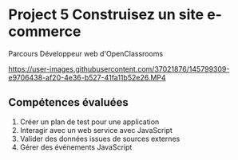 # Project 5 Construisez un site e-commerce
Parcours Développeur web d'OpenClassrooms



https://user-images.githubusercontent.com/37021876/145799309-e9706438-af20-4e36-b527-41fa11b52e26.MP4



## Compétences évaluées
1. Créer un plan de test pour une application
1. Interagir avec un web service avec JavaScript
1. Valider des données issues de sources externes
1. Gérer des événements JavaScript
